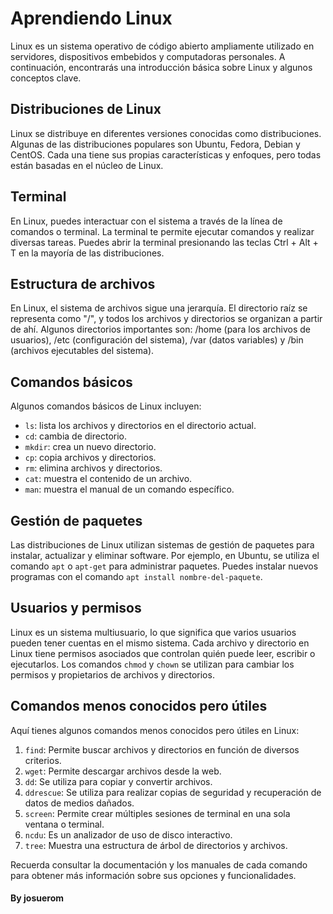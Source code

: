 # Aprendiendo Linux

Linux es un sistema operativo de código abierto ampliamente utilizado en servidores, dispositivos embebidos y computadoras personales. A continuación, encontrarás una introducción básica sobre Linux y algunos conceptos clave.

## Distribuciones de Linux

Linux se distribuye en diferentes versiones conocidas como distribuciones. Algunas de las distribuciones populares son Ubuntu, Fedora, Debian y CentOS. Cada una tiene sus propias características y enfoques, pero todas están basadas en el núcleo de Linux.

## Terminal

En Linux, puedes interactuar con el sistema a través de la línea de comandos o terminal. La terminal te permite ejecutar comandos y realizar diversas tareas. Puedes abrir la terminal presionando las teclas Ctrl + Alt + T en la mayoría de las distribuciones.

## Estructura de archivos

En Linux, el sistema de archivos sigue una jerarquía. El directorio raíz se representa como "/", y todos los archivos y directorios se organizan a partir de ahí. Algunos directorios importantes son: /home (para los archivos de usuarios), /etc (configuración del sistema), /var (datos variables) y /bin (archivos ejecutables del sistema).

## Comandos básicos

Algunos comandos básicos de Linux incluyen:
- `ls`: lista los archivos y directorios en el directorio actual.
- `cd`: cambia de directorio.
- `mkdir`: crea un nuevo directorio.
- `cp`: copia archivos y directorios.
- `rm`: elimina archivos y directorios.
- `cat`: muestra el contenido de un archivo.
- `man`: muestra el manual de un comando específico.

## Gestión de paquetes

Las distribuciones de Linux utilizan sistemas de gestión de paquetes para instalar, actualizar y eliminar software. Por ejemplo, en Ubuntu, se utiliza el comando `apt` o `apt-get` para administrar paquetes. Puedes instalar nuevos programas con el comando `apt install nombre-del-paquete`.

## Usuarios y permisos

Linux es un sistema multiusuario, lo que significa que varios usuarios pueden tener cuentas en el mismo sistema. Cada archivo y directorio en Linux tiene permisos asociados que controlan quién puede leer, escribir o ejecutarlos. Los comandos `chmod` y `chown` se utilizan para cambiar los permisos y propietarios de archivos y directorios.

## Comandos menos conocidos pero útiles

Aquí tienes algunos comandos menos conocidos pero útiles en Linux:

1. `find`: Permite buscar archivos y directorios en función de diversos criterios.
2. `wget`: Permite descargar archivos desde la web.
3. `dd`: Se utiliza para copiar y convertir archivos.
4. `ddrescue`: Se utiliza para realizar copias de seguridad y recuperación de datos de medios dañados.
5. `screen`: Permite crear múltiples sesiones de terminal en una sola ventana o terminal.
6. `ncdu`: Es un analizador de uso de disco interactivo.
7. `tree`: Muestra una estructura de árbol de directorios y archivos.

Recuerda consultar la documentación y los manuales de cada comando para obtener más información sobre sus opciones y funcionalidades.

#### By josuerom
